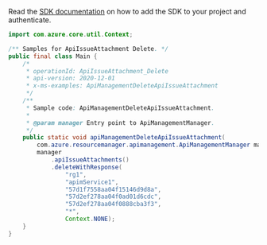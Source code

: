 Read the [SDK documentation](https://github.com/Azure/azure-sdk-for-java/blob/azure-resourcemanager-apimanagement_1.0.0-beta.2/sdk/apimanagement/azure-resourcemanager-apimanagement/README.md) on how to add the SDK to your project and authenticate.

```java
import com.azure.core.util.Context;

/** Samples for ApiIssueAttachment Delete. */
public final class Main {
    /*
     * operationId: ApiIssueAttachment_Delete
     * api-version: 2020-12-01
     * x-ms-examples: ApiManagementDeleteApiIssueAttachment
     */
    /**
     * Sample code: ApiManagementDeleteApiIssueAttachment.
     *
     * @param manager Entry point to ApiManagementManager.
     */
    public static void apiManagementDeleteApiIssueAttachment(
        com.azure.resourcemanager.apimanagement.ApiManagementManager manager) {
        manager
            .apiIssueAttachments()
            .deleteWithResponse(
                "rg1",
                "apimService1",
                "57d1f7558aa04f15146d9d8a",
                "57d2ef278aa04f0ad01d6cdc",
                "57d2ef278aa04f0888cba3f3",
                "*",
                Context.NONE);
    }
}
```
